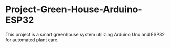 # Project-Green-House-Arduino-ESP32
This project is a smart greenhouse system utilizing Arduino Uno and ESP32 for automated plant care.
